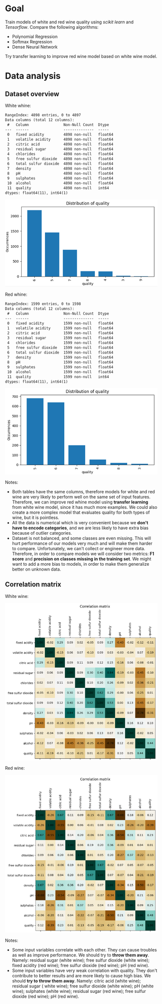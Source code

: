 # Goal

Train models of white and red wine quality using _scikit learn_ and _Tensorflow_. Compare the following algorithms:

- Polynomial Regression
- Softmax Regression
- Dense Neural Network

Try transfer learning to improve red wine model based on white wine model.

# Data analysis

## Dataset overview

White whine:

```text
RangeIndex: 4898 entries, 0 to 4897
Data columns (total 12 columns):
 #   Column                Non-Null Count  Dtype  
---  ------                --------------  -----  
 0   fixed acidity         4898 non-null   float64
 1   volatile acidity      4898 non-null   float64
 2   citric acid           4898 non-null   float64
 3   residual sugar        4898 non-null   float64
 4   chlorides             4898 non-null   float64
 5   free sulfur dioxide   4898 non-null   float64
 6   total sulfur dioxide  4898 non-null   float64
 7   density               4898 non-null   float64
 8   pH                    4898 non-null   float64
 9   sulphates             4898 non-null   float64
 10  alcohol               4898 non-null   float64
 11  quality               4898 non-null   int64  
dtypes: float64(11), int64(1)
```

![img_2.png](img_2.png)

Red whine:

```text
RangeIndex: 1599 entries, 0 to 1598
Data columns (total 12 columns):
 #   Column                Non-Null Count  Dtype  
---  ------                --------------  -----  
 0   fixed acidity         1599 non-null   float64
 1   volatile acidity      1599 non-null   float64
 2   citric acid           1599 non-null   float64
 3   residual sugar        1599 non-null   float64
 4   chlorides             1599 non-null   float64
 5   free sulfur dioxide   1599 non-null   float64
 6   total sulfur dioxide  1599 non-null   float64
 7   density               1599 non-null   float64
 8   pH                    1599 non-null   float64
 9   sulphates             1599 non-null   float64
 10  alcohol               1599 non-null   float64
 11  quality               1599 non-null   int64  
dtypes: float64(11), int64(1)
```

![img_3.png](img_3.png)

Notes:

- Both tables have the same columns, therefore models for white and red wine are very likely to perform well on the same
  set of input features. Therefore, we can improve red whine model using **transfer learning** from white wine model,
  since it has much more examples. We could also create a more complex model that evaluates quality for both types of
  wine, but it is pointless.
- All the data is numerical which is very convenient because we **don't have to encode categories**, and we are less
  likely to have extra bias because of outlier categories.
- Dataset is not balanced, and some classes are even missing. This will hurt performance of our models very much and
  will make them harder to compare. Unfortunately, we can't collect or engineer more data. Therefore, in order to
  compare models we will consider two metrics: **F1 score** and **precision on classes missing in the training set**. We
  might want to add a more bias to models, in order to make them generalize better on unknown data.

## Correlation matrix

White wine:

![img.png](img.png)

Red wine:

![img_1.png](img_1.png)

Notes:

- Some input variables correlate with each other. They can cause troubles as well as improve performance. We should try
  to **throw them away**. Namely: residual sugar (white wine); free sulfur dioxide (white wine); fixed acidity (red
  wine); free sulfur dioxide (red wine); pH (red wine).
- Some input variables have very weak correlation with quality. They don't contribute to better results and are more
  likely to cause high bias. We should **try to throw them away**. Namely: citric acid (white wine); residual sugar (
  white wine); free sulfur dioxide (white wine); pH (white wine); sulphates (white wine); residual sugar (red wine);
  free sulfur dioxide (red wine); pH (red wine).
